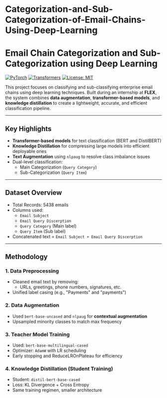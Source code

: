 # Categorization-and-Sub-Categorization-of-Email-Chains-Using-Deep-Learning
# Email Chain Categorization and Sub-Categorization using Deep Learning

[![PyTorch](https://img.shields.io/badge/PyTorch-1.12+-ee4c2c)](https://pytorch.org/)
[![Transformers](https://img.shields.io/badge/Transformers-HuggingFace-orange)](https://huggingface.co/)
[![License: MIT](https://img.shields.io/badge/License-MIT-green.svg)](LICENSE)

This project focuses on classifying and sub-classifying enterprise email chains using deep learning techniques. Built during an internship at **FLEX**, the system combines **data augmentation**, **transformer-based models**, and **knowledge distillation** to create a lightweight, accurate, and efficient classification pipeline.

---

## Key Highlights

- **Transformer-based models** for text classification (BERT and DistilBERT)
- **Knowledge Distillation** for compressing large models into efficient deployable ones
- **Text Augmentation** using `nlpaug` to resolve class imbalance issues
- Dual-level classification: 
  - Main Categorization (`Query Category`)
  - Sub-Categorization (`Query Item`)

---

## Dataset Overview

- Total Records: 5438 emails
- Columns used:
  - `Email Subject`
  - `Email Query Discerption`
  - `Query Category` (Main label)
  - `Query Item` (Sub label)
- Concatenated text = `Email Subject + Email Query Discerption`

---

## Methodology

### 1. Data Preprocessing
- Cleaned email text by removing:
  - URLs, greetings, phone numbers, signatures, etc.
- Unified label casing (e.g., "Payments" and "payments")

### 2. Data Augmentation
- Used `bert-base-uncased` and `nlpaug` for **contextual augmentation**
- Upsampled minority classes to match max frequency

### 3. Teacher Model Training
- Used: `bert-base-multilingual-cased`
- Optimizer: `AdamW` with LR scheduling
- Early stopping and ReduceLROnPlateau for efficiency

### 4. Knowledge Distillation (Student Training)
- Student: `distil-bert-base-cased`
- Loss: KL Divergence + Cross Entropy
- Same training regimen, smaller architecture


